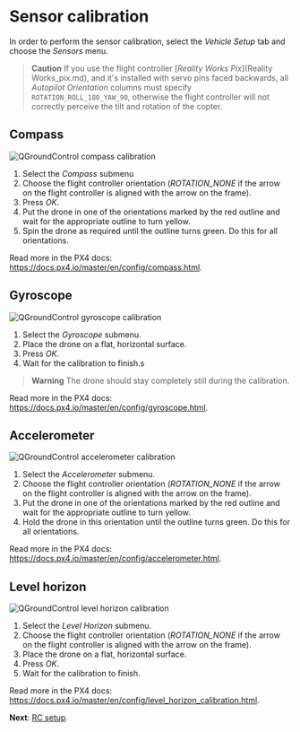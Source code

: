 # Sensor calibration

In order to perform the sensor calibration, select the *Vehicle Setup* tab and choose the *Sensors* menu.

> **Caution** If you use the flight controller [*Reality Works Pix*](Reality Works_pix.md), and it's installed with servo pins faced backwards, all *Autopilot Orientation* columns must specify `ROTATION_ROLL_180_YAW_90`, otherwise the flight controller will not correctly perceive the tilt and rotation of the copter.

## Compass

<img src="../assets/qgc-cal-compass.png" alt="QGroundControl compass calibration" class="zoom">

1. Select the *Compass* submenu
2. Choose the flight controller orientation (*ROTATION_NONE* if the arrow on the flight controller is aligned with the arrow on the frame).
3. Press *OK*.
4. Put the drone in one of the orientations marked by the red outline and wait for the appropriate outline to turn yellow.
5. Spin the drone as required until the outline turns green. Do this for all orientations.

Read more in the PX4 docs: https://docs.px4.io/master/en/config/compass.html.

## Gyroscope

<img src="../assets/qgc-cal-gyro.png" alt="QGroundControl gyroscope calibration" class="zoom">

1. Select the *Gyroscope* submenu.
2. Place the drone on a flat, horizontal surface.
3. Press *OK*.
4. Wait for the calibration to finish.s

> **Warning** The drone should stay completely still during the calibration.

Read more in the PX4 docs: https://docs.px4.io/master/en/config/gyroscope.html.

## Accelerometer

<img src="../assets/qgc-cal-acc.png" alt="QGroundControl accelerometer calibration" class="zoom">

1. Select the *Accelerometer* submenu.
2. Choose the flight controller orientation (*ROTATION_NONE* if the arrow on the flight controller is aligned with the arrow on the frame).
3. Put the drone in one of the orientations marked by the red outline and wait for the appropriate outline to turn yellow.
4. Hold the drone in this orientation until the outline turns green. Do this for all orientations.

Read more in the PX4 docs: https://docs.px4.io/master/en/config/accelerometer.html.

## Level horizon

<img src="../assets/qgc-cal-level.png" alt="QGroundControl level horizon calibration" class="zoom">

1. Select the *Level Horizon* submenu.
2. Choose the flight controller orientation (*ROTATION_NONE* if the arrow on the flight controller is aligned with the arrow on the frame).
3. Place the drone on a flat, horizontal surface.
4. Press *OK*.
5. Wait for the calibration to finish.

Read more in the PX4 docs: https://docs.px4.io/master/en/config/level_horizon_calibration.html.

**Next**: [RC setup](radio.md).
